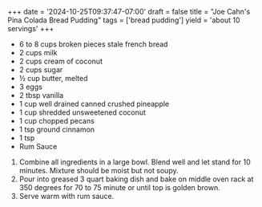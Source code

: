 +++
date = '2024-10-25T09:37:47-07:00'
draft = false
title = "Joe Cahn's Pina Colada Bread Pudding"
tags = ['bread pudding']
yield = 'about 10 servings'
+++

* 6 to 8 cups broken pieces stale french bread
* 2 cups milk
* 2 cups cream of coconut
* 2 cups sugar
* ½ cup butter, melted
* 3 eggs
* 2 tbsp vanilla
* 1 cup well drained canned crushed pineapple
* 1 cup shredded unsweetened coconut
* 1 cup chopped pecans
* 1 tsp ground cinnamon
* 1 tsp 
* Rum Sauce

1. Combine all ingredients in a large bowl. Blend well and let stand for 10 minutes. Mixture should be moist but not soupy.
2. Pour into greased 3 quart baking dish and bake on middle oven rack at 350 degrees for 70 to 75 minute or until top is golden brown.
3. Serve warm with rum sauce.